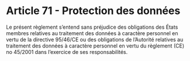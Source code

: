 # Article 71 - Protection des données


Le présent règlement s’entend sans préjudice des obligations des États membres relatives au traitement des données à caractère personnel en vertu de la directive 95/46/CE ou des obligations de l’Autorité relatives au traitement des données à caractère personnel en vertu du règlement (CE) no 45/2001 dans l’exercice de ses responsabilités.
